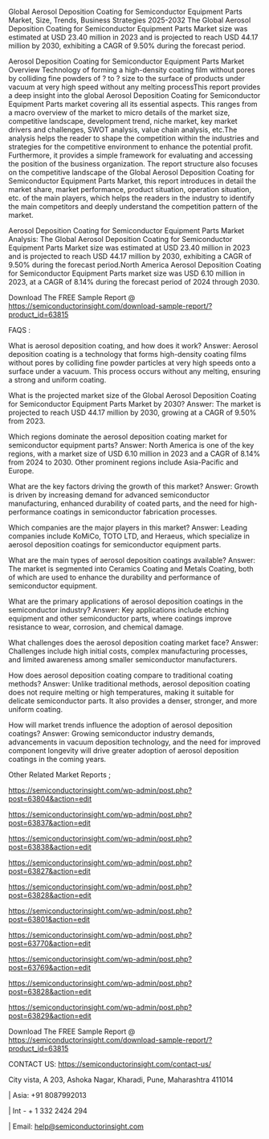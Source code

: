Global Aerosol Deposition Coating for Semiconductor Equipment Parts Market, Size, Trends, Business Strategies 2025-2032
The Global Aerosol Deposition Coating for Semiconductor Equipment Parts Market size was estimated at USD 23.40 million in 2023 and is projected to reach USD 44.17 million by 2030, exhibiting a CAGR of 9.50% during the forecast period.

Aerosol Deposition Coating for Semiconductor Equipment Parts Market Overview
Technology of forming a high-density coating film without pores by colliding fine powders of ? to ? size to the surface of products under vacuum at very high speed without any melting processThis report provides a deep insight into the global Aerosol Deposition Coating for Semiconductor Equipment Parts market covering all its essential aspects. This ranges from a macro overview of the market to micro details of the market size, competitive landscape, development trend, niche market, key market drivers and challenges, SWOT analysis, value chain analysis, etc.The analysis helps the reader to shape the competition within the industries and strategies for the competitive environment to enhance the potential profit. Furthermore, it provides a simple framework for evaluating and accessing the position of the business organization. The report structure also focuses on the competitive landscape of the Global Aerosol Deposition Coating for Semiconductor Equipment Parts Market, this report introduces in detail the market share, market performance, product situation, operation situation, etc. of the main players, which helps the readers in the industry to identify the main competitors and deeply understand the competition pattern of the market.

Aerosol Deposition Coating for Semiconductor Equipment Parts Market Analysis:
The Global Aerosol Deposition Coating for Semiconductor Equipment Parts Market size was estimated at USD 23.40 million in 2023 and is projected to reach USD 44.17 million by 2030, exhibiting a CAGR of 9.50% during the forecast period.North America Aerosol Deposition Coating for Semiconductor Equipment Parts market size was USD 6.10 million in 2023, at a CAGR of 8.14% during the forecast period of 2024 through 2030. 

Download The FREE Sample Report @  https://semiconductorinsight.com/download-sample-report/?product_id=63815 

FAQS : 

What is aerosol deposition coating, and how does it work?
Answer: Aerosol deposition coating is a technology that forms high-density coating films without pores by colliding fine powder particles at very high speeds onto a surface under a vacuum. This process occurs without any melting, ensuring a strong and uniform coating.

What is the projected market size of the Global Aerosol Deposition Coating for Semiconductor Equipment Parts Market by 2030?
Answer: The market is projected to reach USD 44.17 million by 2030, growing at a CAGR of 9.50% from 2023.

Which regions dominate the aerosol deposition coating market for semiconductor equipment parts?
Answer: North America is one of the key regions, with a market size of USD 6.10 million in 2023 and a CAGR of 8.14% from 2024 to 2030. Other prominent regions include Asia-Pacific and Europe.

What are the key factors driving the growth of this market?
Answer: Growth is driven by increasing demand for advanced semiconductor manufacturing, enhanced durability of coated parts, and the need for high-performance coatings in semiconductor fabrication processes.

Which companies are the major players in this market?
Answer: Leading companies include KoMiCo, TOTO LTD, and Heraeus, which specialize in aerosol deposition coatings for semiconductor equipment parts.

What are the main types of aerosol deposition coatings available?
Answer: The market is segmented into Ceramics Coating and Metals Coating, both of which are used to enhance the durability and performance of semiconductor equipment.

What are the primary applications of aerosol deposition coatings in the semiconductor industry?
Answer: Key applications include etching equipment and other semiconductor parts, where coatings improve resistance to wear, corrosion, and chemical damage.

What challenges does the aerosol deposition coating market face?
Answer: Challenges include high initial costs, complex manufacturing processes, and limited awareness among smaller semiconductor manufacturers.

How does aerosol deposition coating compare to traditional coating methods?
Answer: Unlike traditional methods, aerosol deposition coating does not require melting or high temperatures, making it suitable for delicate semiconductor parts. It also provides a denser, stronger, and more uniform coating.

How will market trends influence the adoption of aerosol deposition coatings?
Answer: Growing semiconductor industry demands, advancements in vacuum deposition technology, and the need for improved component longevity will drive greater adoption of aerosol deposition coatings in the coming years.

Other Related Market Reports ;  

https://semiconductorinsight.com/wp-admin/post.php?post=63804&action=edit

https://semiconductorinsight.com/wp-admin/post.php?post=63837&action=edit

https://semiconductorinsight.com/wp-admin/post.php?post=63838&action=edit

https://semiconductorinsight.com/wp-admin/post.php?post=63827&action=edit

https://semiconductorinsight.com/wp-admin/post.php?post=63828&action=edit

https://semiconductorinsight.com/wp-admin/post.php?post=63801&action=edit

https://semiconductorinsight.com/wp-admin/post.php?post=63770&action=edit

https://semiconductorinsight.com/wp-admin/post.php?post=63769&action=edit

https://semiconductorinsight.com/wp-admin/post.php?post=63828&action=edit

https://semiconductorinsight.com/wp-admin/post.php?post=63829&action=edit

Download The FREE Sample Report @  https://semiconductorinsight.com/download-sample-report/?product_id=63815 


CONTACT US: https://semiconductorinsight.com/contact-us/ 

City vista, A 203, Ashoka Nagar, Kharadi, Pune, Maharashtra 411014 

| Asia: +91 8087992013 

| Int - + 1 332 2424 294 

| Email: help@semiconductorinsight.com  

